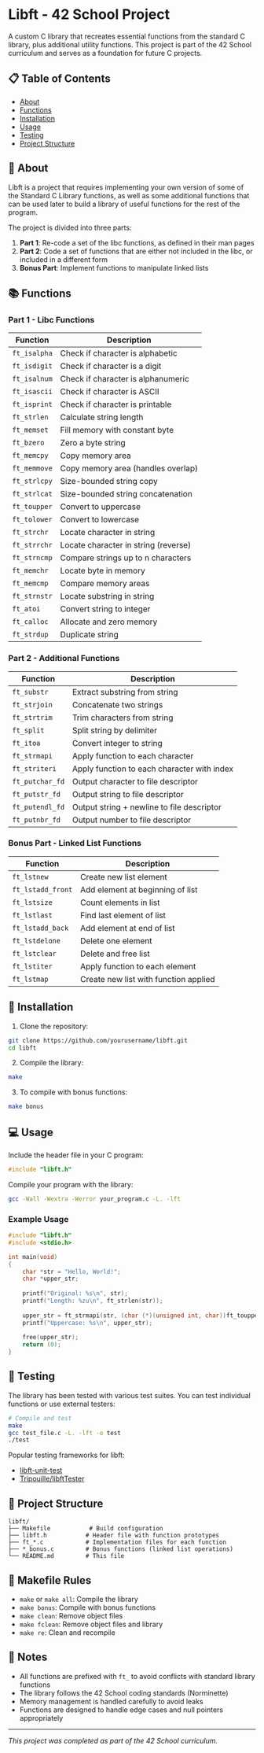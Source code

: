 # Libft - 42 School Project

A custom C library that recreates essential functions from the standard C library, plus additional utility functions. This project is part of the 42 School curriculum and serves as a foundation for future C projects.

## 📋 Table of Contents

- [About](#about)
- [Functions](#functions)
- [Installation](#installation)
- [Usage](#usage)
- [Testing](#testing)
- [Project Structure](#project-structure)

## 🎯 About

Libft is a project that requires implementing your own version of some of the Standard C Library functions, as well as some additional functions that can be used later to build a library of useful functions for the rest of the program.

The project is divided into three parts:
1. **Part 1**: Re-code a set of the libc functions, as defined in their man pages
2. **Part 2**: Code a set of functions that are either not included in the libc, or included in a different form
3. **Bonus Part**: Implement functions to manipulate linked lists

## 📚 Functions

### Part 1 - Libc Functions

| Function | Description |
|----------|-------------|
| `ft_isalpha` | Check if character is alphabetic |
| `ft_isdigit` | Check if character is a digit |
| `ft_isalnum` | Check if character is alphanumeric |
| `ft_isascii` | Check if character is ASCII |
| `ft_isprint` | Check if character is printable |
| `ft_strlen` | Calculate string length |
| `ft_memset` | Fill memory with constant byte |
| `ft_bzero` | Zero a byte string |
| `ft_memcpy` | Copy memory area |
| `ft_memmove` | Copy memory area (handles overlap) |
| `ft_strlcpy` | Size-bounded string copy |
| `ft_strlcat` | Size-bounded string concatenation |
| `ft_toupper` | Convert to uppercase |
| `ft_tolower` | Convert to lowercase |
| `ft_strchr` | Locate character in string |
| `ft_strrchr` | Locate character in string (reverse) |
| `ft_strncmp` | Compare strings up to n characters |
| `ft_memchr` | Locate byte in memory |
| `ft_memcmp` | Compare memory areas |
| `ft_strnstr` | Locate substring in string |
| `ft_atoi` | Convert string to integer |
| `ft_calloc` | Allocate and zero memory |
| `ft_strdup` | Duplicate string |

### Part 2 - Additional Functions

| Function | Description |
|----------|-------------|
| `ft_substr` | Extract substring from string |
| `ft_strjoin` | Concatenate two strings |
| `ft_strtrim` | Trim characters from string |
| `ft_split` | Split string by delimiter |
| `ft_itoa` | Convert integer to string |
| `ft_strmapi` | Apply function to each character |
| `ft_striteri` | Apply function to each character with index |
| `ft_putchar_fd` | Output character to file descriptor |
| `ft_putstr_fd` | Output string to file descriptor |
| `ft_putendl_fd` | Output string + newline to file descriptor |
| `ft_putnbr_fd` | Output number to file descriptor |

### Bonus Part - Linked List Functions

| Function | Description |
|----------|-------------|
| `ft_lstnew` | Create new list element |
| `ft_lstadd_front` | Add element at beginning of list |
| `ft_lstsize` | Count elements in list |
| `ft_lstlast` | Find last element of list |
| `ft_lstadd_back` | Add element at end of list |
| `ft_lstdelone` | Delete one element |
| `ft_lstclear` | Delete and free list |
| `ft_lstiter` | Apply function to each element |
| `ft_lstmap` | Create new list with function applied |

## 🚀 Installation

1. Clone the repository:
```bash
git clone https://github.com/yourusername/libft.git
cd libft
```

2. Compile the library:
```bash
make
```

3. To compile with bonus functions:
```bash
make bonus
```

## 💻 Usage

Include the header file in your C program:
```c
#include "libft.h"
```

Compile your program with the library:
```bash
gcc -Wall -Wextra -Werror your_program.c -L. -lft
```

### Example Usage

```c
#include "libft.h"
#include <stdio.h>

int main(void)
{
    char *str = "Hello, World!";
    char *upper_str;
    
    printf("Original: %s\n", str);
    printf("Length: %zu\n", ft_strlen(str));
    
    upper_str = ft_strmapi(str, (char (*)(unsigned int, char))ft_toupper);
    printf("Uppercase: %s\n", upper_str);
    
    free(upper_str);
    return (0);
}
```

## 🧪 Testing

The library has been tested with various test suites. You can test individual functions or use external testers:

```bash
# Compile and test
make
gcc test_file.c -L. -lft -o test
./test
```

Popular testing frameworks for libft:
- [libft-unit-test](https://github.com/alelievr/libft-unit-test)
- [Tripouille/libftTester](https://github.com/Tripouille/libftTester)

## 📁 Project Structure

```
libft/
├── Makefile           # Build configuration
├── libft.h           # Header file with function prototypes
├── ft_*.c            # Implementation files for each function
├── *_bonus.c         # Bonus functions (linked list operations)
└── README.md         # This file
```

## 🔧 Makefile Rules

- `make` or `make all`: Compile the library
- `make bonus`: Compile with bonus functions
- `make clean`: Remove object files
- `make fclean`: Remove object files and library
- `make re`: Clean and recompile

## 📝 Notes

- All functions are prefixed with `ft_` to avoid conflicts with standard library functions
- The library follows the 42 School coding standards (Norminette)
- Memory management is handled carefully to avoid leaks
- Functions are designed to handle edge cases and null pointers appropriately

---

*This project was completed as part of the 42 School curriculum.*